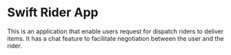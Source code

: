 # Swift Rider App
This is an application that enable users request for dispatch riders to deliver items. It has a chat feature to facilitate negotiation between the user and the rider.
